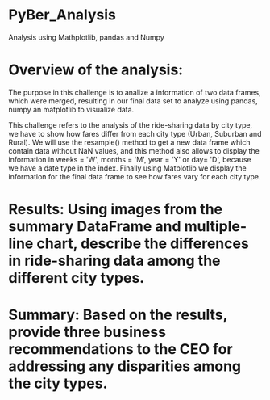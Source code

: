 # PyBer_Analysis
Analysis using Mathplotlib, pandas and Numpy

# Overview of the analysis: 
  The purpose in this challenge is to analize a information of two data frames, which were merged, resulting in our final data set to analyze using pandas, numpy an matplotlib to visualize data.
  
  This challenge refers to the analysis of the ride-sharing data by city type, we have to show how fares differ from each city type (Urban, Suburban and Rural). We will use the resample() method to get a new data frame which contain data without NaN values, and this method also allows to display the information in weeks = 'W', months = 'M', year = 'Y' or day= 'D', because we have a date type in the index.
  Finally using Matplotlib we display the information for the final data frame to see how fares vary for each city type.
  

# Results: Using images from the summary DataFrame and multiple-line chart, describe the differences in ride-sharing data among the different city types.

# Summary: Based on the results, provide three business recommendations to the CEO for addressing any disparities among the city types.
